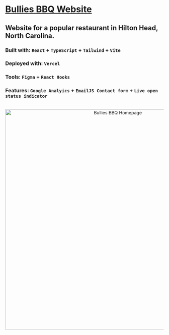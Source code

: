 # [Bullies BBQ Website](https://www.bulliesbbq.com/)

## Website for a popular restaurant in Hilton Head, North Carolina.

### Built with: `React` + `TypeScript` + `Tailwind` + `Vite`
### Deployed with: `Vercel`
### Tools: `Figma` + `React Hooks`
### Features: `Google Analyics` + `EmailJS Contact form` + `Live open status indicator`

<br/>
<div align="center">
  <a href="https://www.bulliesbbq.com/">
    <img src="https://github.com/user-attachments/assets/c3534239-ff10-4304-a221-16f7ab878620" alt="Bullies BBQ Homepage" width="700" />
  </a>
</div>
